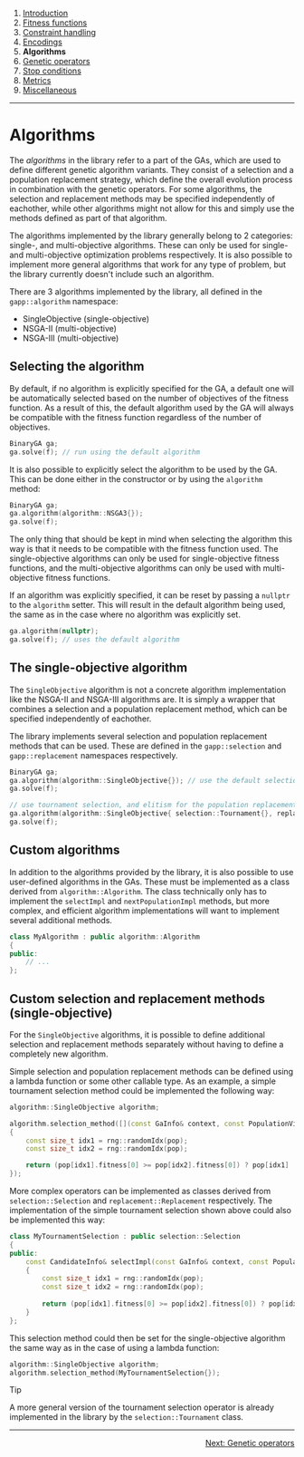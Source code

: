 ﻿
1. [Introduction](introduction.md)  
2. [Fitness functions](fitness-functions.md)  
3. [Constraint handling](constraint-handling.md)  
4. [Encodings](encodings.md)  
5. **Algorithms**  
6. [Genetic operators](genetic-operators.md)  
7. [Stop conditions](stop-conditions.md)  
8. [Metrics](metrics.md)  
9. [Miscellaneous](miscellaneous.md)

------------------------------------------------------------------------------------------------

# Algorithms

The *algorithms* in the library refer to a part of the GAs, which are used
to define different genetic algorithm variants. They consist of a selection and
a population replacement strategy, which define the overall evolution process in
combination with the genetic operators. For some algorithms, the selection and
replacement methods may be specified independently of eachother, while other
algorithms might not allow for this and simply use the methods defined as part
of that algorithm.

The algorithms implemented by the library generally belong to 2 categories:
single-, and multi-objective algorithms. These can only be used for single-
and multi-objective optimization problems respectively. It is also possible
to implement more general algorithms that work for any type of problem, but
the library currently doesn't include such an algorithm.

There are 3 algorithms implemented by the library, all defined in the `gapp::algorithm`
namespace:

 - SingleObjective (single-objective)
 - NSGA-II	(multi-objective)
 - NSGA-III	(multi-objective)

## Selecting the algorithm

By default, if no algorithm is explicitly specified for the GA, a default one will
be automatically selected based on the number of objectives of the fitness function.
As a result of this, the default algorithm used by the GA will always be compatible
with the fitness function regardless of the number of objectives.

```cpp
BinaryGA ga;
ga.solve(f); // run using the default algorithm
```

It is also possible to explicitly select the algorithm to be used by the GA.
This can be done either in the constructor or by using the `algorithm` method:

```cpp
BinaryGA ga;
ga.algorithm(algorithm::NSGA3{});
ga.solve(f);
```

The only thing that should be kept in mind when selecting the algorithm this
way is that it needs to be compatible with the fitness function used.
The single-objective algorithms can only be used for single-objective fitness
functions, and the multi-objective algorithms can only be used with multi-objective
fitness functions.

If an algorithm was explicitly specified, it can be reset by passing a `nullptr`
to the `algorithm` setter. This will result in the default algorithm being used,
the same as in the case where no algorithm was explicitly set.

```cpp
ga.algorithm(nullptr);
ga.solve(f); // uses the default algorithm
```

## The single-objective algorithm

The `SingleObjective` algorithm is not a concrete algorithm implementation
like the NSGA-II and NSGA-III algorithms are. It is simply a wrapper that
combines a selection and a population replacement method, which can be
specified independently of eachother.

The library implements several selection and population replacement methods
that can be used. These are defined in the `gapp::selection` and `gapp::replacement`
namespaces respectively.

```cpp
BinaryGA ga;
ga.algorithm(algorithm::SingleObjective{}); // use the default selection and replacement methods
ga.solve(f);

// use tournament selection, and elitism for the population replacement methods
ga.algorithm(algorithm::SingleObjective{ selection::Tournament{}, replacement::Elitism{ 5 } });
ga.solve(f);
```

## Custom algorithms

In addition to the algorithms provided by the library, it is also possible to
use user-defined algorithms in the GAs. These must be implemented as a class
derived from `algorithm::Algorithm`. The class technically only has to implement
the `selectImpl` and `nextPopulationImpl` methods, but more complex, and efficient
algorithm implementations will want to implement several additional methods.

```cpp
class MyAlgorithm : public algorithm::Algorithm
{
public:
    // ...
};
```

## Custom selection and replacement methods (single-objective)

For the `SingleObjective` algorithms, it is possible to define additional selection
and replacement methods separately without having to define a completely new
algorithm.

Simple selection and population replacement methods can be defined using a lambda
function or some other callable type. As an example, a simple tournament selection
method could be implemented the following way:

```cpp
algorithm::SingleObjective algorithm;

algorithm.selection_method([](const GaInfo& context, const PopulationView& pop)
{
    const size_t idx1 = rng::randomIdx(pop);
    const size_t idx2 = rng::randomIdx(pop);

    return (pop[idx1].fitness[0] >= pop[idx2].fitness[0]) ? pop[idx1] : pop[idx2];
});
```

More complex operators can be implemented as classes derived from `selection::Selection`
and `replacement::Replacement` respectively. The implementation of the simple
tournament selection shown above could also be implemented this way:

```cpp
class MyTournamentSelection : public selection::Selection
{
public:
    const CandidateInfo& selectImpl(const GaInfo& context, const PopulationView& pop) const override
    {
        const size_t idx1 = rng::randomIdx(pop);
        const size_t idx2 = rng::randomIdx(pop);
        
        return (pop[idx1].fitness[0] >= pop[idx2].fitness[0]) ? pop[idx1] : pop[idx2];
    }
};
```

This selection method could then be set for the single-objective algorithm the same
way as in the case of using a lambda function:

```cpp
algorithm::SingleObjective algorithm;
algorithm.selection_method(MyTournamentSelection{});
```

> [!TIP]
> A more general version of the tournament selection operator is
> already implemented in the library by the `selection::Tournament` class.

------------------------------------------------------------------------------------------------

<p align="right"><a href="genetic-operators.md">Next: Genetic operators</a></p>
